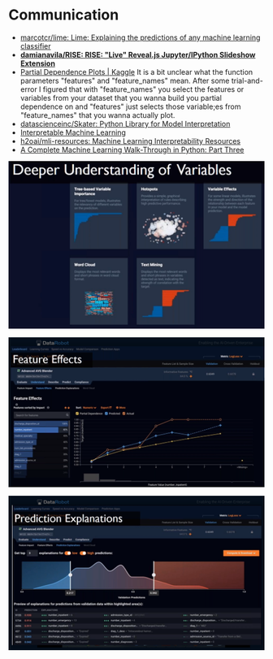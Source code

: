 # Communication

* [marcotcr/lime: Lime: Explaining the predictions of any machine learning classifier](https://github.com/marcotcr/lime)
* [**damianavila/RISE: RISE: "Live" Reveal.js Jupyter/IPython Slideshow Extension**](https://github.com/damianavila/RISE)
* [Partial Dependence Plots \| Kaggle](https://www.kaggle.com/dansbecker/partial-dependence-plots) It is a bit unclear what the function parameters "features" and "feature\_names" mean. After some trial-and-error I figured that with "feature\_names" you select the features or variables from your dataset that you wanna build you partial dependence on and "features" just selects those variable;es from "feature\_names" that you wanna actually plot.
* [datascienceinc/Skater: Python Library for Model Interpretation](https://github.com/datascienceinc/Skater)
* [Interpretable Machine Learning](https://christophm.github.io/interpretable-ml-book/)
* [h2oai/mli-resources: Machine Learning Interpretability Resources](https://github.com/h2oai/mli-resources)
* [A Complete Machine Learning Walk-Through in Python: Part Three](https://towardsdatascience.com/a-complete-machine-learning-walk-through-in-python-part-three-388834e8804b)

![](.gitbook/assets/image%20%2827%29.png)

![](.gitbook/assets/image%20%2818%29.png)

![](.gitbook/assets/image%20%2810%29.png)

